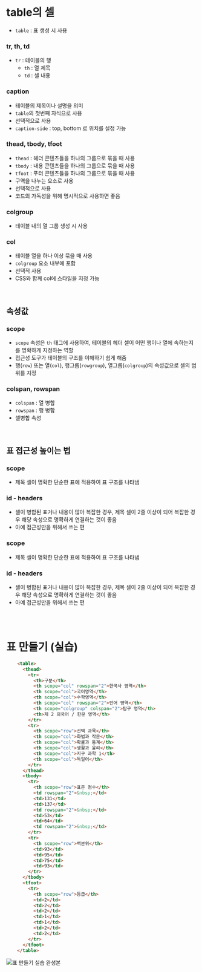 # table의 셀
* `table` : 표 생성 시 사용

### tr, th, td
* `tr` : 테이블의 행
  * `th` : 열 제목
  * `td` : 셀 내용

### caption
* 테이블의 제목이나 설명을 의미
* `table`의 첫번째 자식으로 사용
* 선택적으로 사용
* `caption-side` : top, bottom 로 위치를 설정 가능

### thead, tbody, tfoot
* `thead` : 헤더 콘텐츠들을 하나의 그룹으로 묶을 때 사용
* `tbody` : 내용 콘텐츠들을 하나의 그룹으로 묶을 때 사용
* `tfoot` : 푸터 콘텐츠들을 하나의 그룹으로 묶을 때 사용
* 구역을 나누는 요소로 사용
* 선택적으로 사용
* 코드의 가독성을 위해 명시적으로 사용하면 좋음

### colgroup
* 테이블 내의 열 그룹 생성 시 사용

### col
* 테이블 열을 하나 이상 묶을 때 사용
* `colgroup` 요소 내부에 포함
* 선택적 사용
* CSS와 함께 col에 스타일을 지정 가능

<br/>

## 속성값

### scope
* `scope` 속성은 `th` 태그에 사용하여, 테이블의 헤더 셀이 어떤 행이나 열에 속하는지를 명확하게 지정하는 역할
* 접근성 도구가 테이블의 구조를 이해하기 쉽게 해줌
* 행(`row`) 또는 열(`col`), 행그룹(`rowgroup`), 열그룹(`colgroup`)의 속성값으로 셀의 범위를 지정

### colspan, rowspan
* `colspan` : 열 병합
* `rowspan` : 행 병합
* 셀병합 속성

<br/>

## 표 접근성 높이는 법

### scope
* 제목 셀이 명확한 단순한 표에 적용하여 표 구조를  나타냄

### id - headers
* 셀이 병합된 표거나 내용이 많아 복잡한 경우, 제목 셀이 2줄 이상이 되어 복잡한 경우 해당 속성으로 명확하게 연결하는 것이 좋음
* 아예 접근성만을 위해서 쓰는 편

### scope
* 제목 셀이 명확한 단순한 표에 적용하여 표 구조를  나타냄

### id - headers
* 셀이 병합된 표거나 내용이 많아 복잡한 경우, 제목 셀이 2줄 이상이 되어 복잡한 경우 해당 속성으로 명확하게 연결하는 것이 좋음
* 아예 접근성만을 위해서 쓰는 편

<br/>
<br/>

# 표 만들기 (실습)

```html   
    <table>
      <thead>
        <tr>
          <th>구분</th>
          <th scope="col" rowspan="2">한국사 영역</th>
          <th scope="col">국어영역</th>
          <th scope="col">수학영역</th>
          <th scope="col" rowspan="2">언어 영역</th>
          <th scope="colgroup" colspan="2">탐구 영역</th>
          <th>제 2 외국어 / 한문 영역</th>
        </tr>
        <tr>
          <th scope="row">선택 과목</th>
          <th scope="col">화법과 작문</th>
          <th scope="col">확률과 통계</th>
          <th scope="col">생활과 윤리</th>
          <th scope="col">지구 과학 1</th>
          <th scope="col">독일어</th>
        </tr>
      </thead>
      <tbody>
        <tr>
          <th scope="row">표준 점수</th>
          <td rowspan="2">&nbsp;</td>
          <td>131</td>
          <td>137</td>
          <td rowspan="2">&nbsp;</td>
          <td>53</td>
          <td>64</td>
          <td rowspan="2">&nbsp;</td>
        </tr>
        <tr>
          <th scope="row">백분위</th>
          <td>93</td>
          <td>95</td>
          <td>75</td>
          <td>93</td>
        </tr>
      </tbody>
      <tfoot>
        <tr>
          <th scope="row">등급</th>
          <td>2</td>
          <td>2</td>
          <td>2</td>
          <td>1</td>
          <td>1</td>
          <td>2</td>
          <td>2</td>
        </tr>
      </tfoot>
    </table>
```         
              
![
  표 만들기 실습 완성본
](img/blog/section.png)
